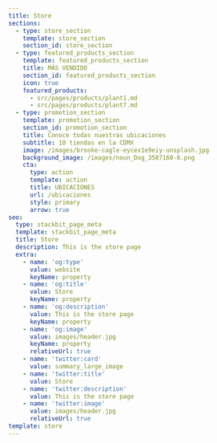 ```yaml
---
title: Store
sections:
  - type: store_section
    template: store_section
    section_id: store_section
  - type: featured_products_section
    template: featured_products_section
    title: MÁS VENDIDO
    section_id: featured_products_section
    icon: true
    featured_products:
      - src/pages/products/plant1.md
      - src/pages/products/plant7.md
  - type: promotion_section
    template: promotion_section
    section_id: promotion_section
    title: Conoce todas nuestras ubicaciones
    subtitle: 10 tiendas en la CDMX
    image: /images/brooke-cagle-eycex1e9eiy-unsplash.jpg
    background_image: /images/noun_Dog_3587160-6.png
    cta:
      type: action
      template: action
      title: UBICACIONES
      url: /ubicaciones
      style: primary
      arrow: true
seo:
  type: stackbit_page_meta
  template: stackbit_page_meta
  title: Store
  description: This is the store page
  extra:
    - name: 'og:type'
      value: website
      keyName: property
    - name: 'og:title'
      value: Store
      keyName: property
    - name: 'og:description'
      value: This is the store page
      keyName: property
    - name: 'og:image'
      value: images/header.jpg
      keyName: property
      relativeUrl: true
    - name: 'twitter:card'
      value: summary_large_image
    - name: 'twitter:title'
      value: Store
    - name: 'twitter:description'
      value: This is the store page
    - name: 'twitter:image'
      value: images/header.jpg
      relativeUrl: true
template: store
---
```


